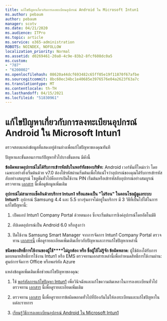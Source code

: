 ```yaml
---
title: แก้ไขปัญหาเกี่ยวกับการลงทะเบียนอุปกรณ์ Android ใน Microsoft Intun1
ms.author: pebaum
author: pebaum
manager: scotv
ms.date: 04/21/2020
ms.audience: ITPro
ms.topic: article
ms.service: o365-administration
ROBOTS: NOINDEX, NOFOLLOW
localization_priority: Normal
ms.assetid: d0269461-20a8-4c9e-83b2-8fcf608dc0a5
ms.custom:
- "787"
- "6200002"
ms.openlocfilehash: 08620a44dcf693482c65ff05e19f11870f67afbe
ms.sourcegitcommit: 8bc60ec34bc1e40685e3976576e04a2623f63a7c
ms.translationtype: MT
ms.contentlocale: th-TH
ms.lasthandoff: 04/15/2021
ms.locfileid: "51830961"
---
```

# <a name="troubleshoot-issues-with-enrolling-android-devices-in-microsoft-intune"></a>แก้ไขปัญหาเกี่ยวกับการลงทะเบียนอุปกรณ์ Android ใน Microsoft Intun1

ตรวจสอบแหล่งข้อมูลที่แสดงอยู่ด้านล่างเพื่อแก้ไขปัญหาของคุณทันที
  
ปัญหาและขั้นตอนการแก้ปัญหาทั่วไปบางขั้นตอน มีดังนี้
  
 **ข้อผิดพลาดอุปกรณ์ไม่ได้รับการเข้ารหัสลับในพอร์ทัลของบริษัท:** Android เวอร์ชันที่ใหม่กว่า โดยเฉพาะอย่างยิ่งเริ่มต้นด้วย v7.0 ต้องใช้รหัสผ่านเริ่มต้นเพื่อให้แน่ใจว่าอุปกรณ์ของคุณได้รับการเข้ารหัสลับอย่างสมบูรณ์ โซลูชันทั่วไปคือการเปิดใช้งาน PIN เริ่มต้นหรือเข้ารหัสลับอุปกรณ์อย่างสมบูรณ์ ตรวจทาน [เอกสาร](https://docs.microsoft.com/intune-user-help/your-device-appears-encrypted-but-cp-says-otherwise-android) นี้เพื่อดูข้อมูลเพิ่มเติม
  
 **อุปกรณ์ไม่สามารถเช็คอินด้วยบริการ Intun1 หรือแสดงเป็น "ไม่ร้อน" ในคอนโซลผู้ดูแลระบบ Intun1:** อุปกรณ์ Samsung 4.4 และ 5.5 บางรุ่นอาจไม่อยู่ในบริการ มี 3 วิธีที่เป็นไปได้ในการแก้ไขปัญหานี้:
  
1. เปิดแอป Intun1 Company Portal ด้วยตนเอง ซึ่งจะเริ่มต้นการซิงค์อุปกรณ์โดยอัตโนมัติ

2. อัปเดตอุปกรณ์เป็น Android 6.0 หรือสูงกว่า

3. ปิดใช้งาน Samsung Smart Manager จากการจัดการ Intun1 Company Portal ตรวจทาน [เอกสารนี้](https://docs.microsoft.com/troubleshoot/mem/intune/troubleshoot-device-enrollment-in-intune#devices-fail-to-check-in-with-the-intune-service-and-display-as-unhealthy-in-the-intune-admin-console) เพื่อดูรายละเอียดเพิ่มเติมเกี่ยวกับปัญหาและการแก้ไขปัญหาเหล่านี้

 **ชนิดของสิทธิ์การใช้งานของผู้ใช้****ไม่ถูกต้อง หรือ ชื่อผู้ใช้ไม่รู้จัก ข้อผิดพลาด:** ผู้ใช้ต้องได้รับการมอบหมายสิทธิ์การใช้งาน Intun1 หรือ EMS ตรวจทานเอกสารเหล่านี้เพื่อกําหนดสิทธิ์การใช้งานผ่าน: ศูนย์การจัดการ Office หรือพอร์ทัล Azure
  
แหล่งข้อมูลเพิ่มเติมเพื่อช่วยแก้ไขปัญหาของคุณ:
  
1. ใช้ [พอร์ทัลการแก้ไขปัญหา Intun1](https://devicemanagement.microsoft.com/#blade/Microsoft_Intune_DeviceSettings/TroubleshootBlade) เพื่อวินิจฉัยและแก้ไขความล้มเหลวในการลงทะเบียนทั่วไป ตรวจทาน [เอกสาร](https://docs.microsoft.com/intune/help-desk-operators) นี้เพื่อดูรายละเอียดเพิ่มเติม

2. ตรวจทาน [เอกสาร](https://docs.microsoft.com/troubleshoot/mem/intune/troubleshoot-device-enrollment-in-intune) นี้เพื่อดูรายการข้อผิดพลาดทั่วไปที่ป้องกันไม่ให้ลงทะเบียนและแก้ไขปัญหาในแต่ละรายการ

3. [เรียนรู้วิธีการลงทะเบียนอุปกรณ์ Android ใน Microsoft Intun1](https://docs.microsoft.com/intune/android-enroll)
